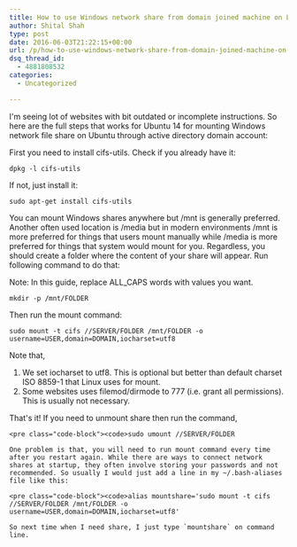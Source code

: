 ```yaml
---
title: How to use Windows network share from domain joined machine on Linux
author: Shital Shah
type: post
date: 2016-06-03T21:22:15+00:00
url: /p/how-to-use-windows-network-share-from-domain-joined-machine-on-linux/
dsq_thread_id:
  - 4881808532
categories:
  - Uncategorized

---
```

I'm seeing lot of websites with bit outdated or incomplete instructions. So here are the full steps that works for Ubuntu 14 for mounting Windows network file share on Ubuntu through active directory domain account:

First you need to install cifs-utils. Check if you already have it:

<pre class="code-block"><code>dpkg -l cifs-utils
</code></pre>

If not, just install it:

<pre class="code-block"><code>sudo apt-get install cifs-utils
</code></pre>

You can mount Windows shares anywhere but /mnt is generally preferred. Another often used location is /media but in modern environments /mnt is more preferred for things that users mount manually while /media is more preferred for things that system would mount for you. Regardless, you should create a folder where the content of your share will appear. Run following command to do that:

Note: In this guide, replace ALL_CAPS words with values you want.

<pre class="code-block"><code>mkdir -p /mnt/FOLDER
</code></pre>

Then run the mount command:

<pre class="code-block"><code>sudo mount -t cifs //SERVER/FOLDER /mnt/FOLDER -o username=USER,domain=DOMAIN,iocharset=utf8
</code></pre>

Note that,

  1. We set iocharset to utf8. This is optional but better than default charset ISO 8859-1 that Linux uses for mount.
  2. Some websites uses filemod/dirmode to 777 (i.e. grant all permissions). This is usually not necessary. </ol> 
    That's it! If you need to unmount share then run the command,
    
    <pre class="code-block"><code>sudo umount //SERVER/FOLDER
</code></pre>
    
    One problem is that, you will need to run mount command every time after you restart again. While there are ways to connect network shares at startup, they often involve storing your passwords and not recommended. So usually I would just add a line in my ~/.bash-aliases file like this:
    
    <pre class="code-block"><code>alias mountshare='sudo mount -t cifs //SERVER/FOLDER /mnt/FOLDER -o username=USER,domain=DOMAIN,iocharset=utf8'
</code></pre>
    
    So next time when I need share, I just type `mountshare` on command line.